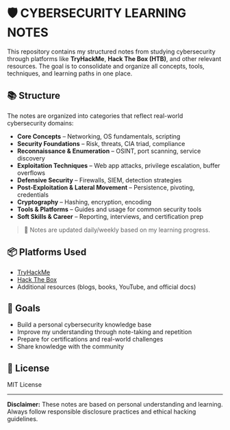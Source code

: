 # 🛡️ CYBERSECURITY LEARNING NOTES

This repository contains my structured notes from studying cybersecurity through platforms like **TryHackMe**, **Hack The Box (HTB)**, and other relevant resources. The goal is to consolidate and organize all concepts, tools, techniques, and learning paths in one place.

## 📚 Structure

The notes are organized into categories that reflect real-world cybersecurity domains:

- **Core Concepts** – Networking, OS fundamentals, scripting
- **Security Foundations** – Risk, threats, CIA triad, compliance
- **Reconnaissance & Enumeration** – OSINT, port scanning, service discovery
- **Exploitation Techniques** – Web app attacks, privilege escalation, buffer overflows
- **Defensive Security** – Firewalls, SIEM, detection strategies
- **Post-Exploitation & Lateral Movement** – Persistence, pivoting, credentials
- **Cryptography** – Hashing, encryption, encoding
- **Tools & Platforms** – Guides and usage for common security tools
- **Soft Skills & Career** – Reporting, interviews, and certification prep

> 🧠 Notes are updated daily/weekly based on my learning progress.

## 📦 Platforms Used

- [TryHackMe](https://tryhackme.com/)
- [Hack The Box](https://www.hackthebox.com/)
- Additional resources (blogs, books, YouTube, and official docs)

## 🚀 Goals

- Build a personal cybersecurity knowledge base
- Improve my understanding through note-taking and repetition
- Prepare for certifications and real-world challenges
- Share knowledge with the community

## 🧾 License

MIT License

---

**Disclaimer:** These notes are based on personal understanding and learning. Always follow responsible disclosure practices and ethical hacking guidelines.
